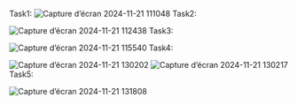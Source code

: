 Task1:
![Capture d’écran 2024-11-21 111048](https://github.com/user-attachments/assets/50716d77-2347-466d-a9cc-6ca4de3f31e8)
Task2: 

![Capture d’écran 2024-11-21 112438](https://github.com/user-attachments/assets/a843b386-70e5-482b-8d49-8016360d7e1c)
Task3:

![Capture d’écran 2024-11-21 115540](https://github.com/user-attachments/assets/ee0a9213-8828-47dc-a65d-a391b1c95339)
Task4:

![Capture d’écran 2024-11-21 130202](https://github.com/user-attachments/assets/848cc0c6-04a4-48d9-b42b-f22164ec137d)
![Capture d’écran 2024-11-21 130217](https://github.com/user-attachments/assets/85c45065-ac42-4057-aec7-48ee109226c7)
Task5:

![Capture d’écran 2024-11-21 131808](https://github.com/user-attachments/assets/6687c1a7-c1a6-4e66-b893-e83f8ad564d2)
